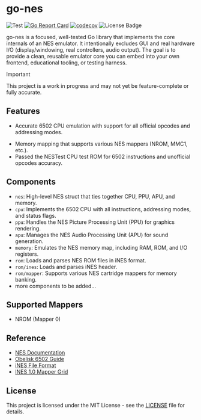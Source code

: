 # go-nes

![Test](https://github.com/ghosind/go-nes/workflows/test/badge.svg)
[![Go Report Card](https://goreportcard.com/badge/github.com/ghosind/go-nes)](https://goreportcard.com/report/github.com/ghosind/go-nes)
[![codecov](https://codecov.io/gh/ghosind/go-nes/branch/main/graph/badge.svg)](https://codecov.io/gh/ghosind/go-nes)
![License Badge](https://img.shields.io/github/license/ghosind/go-nes)

go-nes is a focused, well-tested Go library that implements the core internals of an NES emulator. It intentionally excludes GUI and real hardware I/O (display/windowing, real controllers, audio output). The goal is to provide a clean, reusable emulator core you can embed into your own frontend, educational tooling, or testing harness.

> [!IMPORTANT]
> This project is a work in progress and may not yet be feature-complete or fully accurate.

## Features

- Accurate 6502 CPU emulation with support for all official opcodes and addressing modes.
<!-- - Basic PPU implementation for rendering graphics (background and sprites). -->
<!-- - APU stubs for audio processing (full audio implementation is a work in progress). -->
- Memory mapping that supports various NES mappers (NROM, MMC1, etc.).
- Passed the NESTest CPU test ROM for 6502 instructions and unofficial opcodes accuracy.

## Components

- `nes`: High-level NES struct that ties together CPU, PPU, APU, and memory.
- `cpu`: Implements the 6502 CPU with all instructions, addressing modes, and status flags.
- `ppu`: Handles the NES Picture Processing Unit (PPU) for graphics rendering.
- `apu`: Manages the NES Audio Processing Unit (APU) for sound generation.
- `memory`: Emulates the NES memory map, including RAM, ROM, and I/O registers.
- `rom`: Loads and parses NES ROM files in iNES format.
- `rom/ines`: Loads and parses iNES header.
- `rom/mapper`: Supports various NES cartridge mappers for memory banking.
- more components to be added...

## Supported Mappers

- NROM (Mapper 0)

## Reference

- [NES Documentation](https://www.nesdev.org/NESDoc.pdf)
- [Obelisk 6502 Guide](https://www.nesdev.org/obelisk-6502-guide/index.html)
- [iNES File Format](https://www.nesdev.org/wiki/INES)
- [INES 1.0 Mapper Grid](https://www.nesdev.org/wiki/Mapper)

## License

This project is licensed under the MIT License - see the [LICENSE](LICENSE) file for details.
